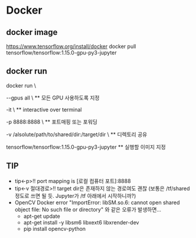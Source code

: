 # Docker

## docker image
https://www.tensorflow.org/install/docker
docker pull tensorflow/tensorflow:1.15.0-gpu-py3-jupyter
 
## docker run
docker run \

--gpus all \  ** 모든 GPU 사용하도록 지정

-it \  ** interactive over terminal

-p 8888:8888 \  ** 포트매핑 또는 포워딩

-v /alsolute/path/to/shared/dir:/target/dir \  ** 디렉토리 공유

tensorflow/tensorflow:1.15.0-gpu-py3-jupyter  ** 실행할 이미지 지정

## TIP
  - tip<-p>!! port mapping is [로컬 컴퓨터 포트]:8888
  - tip<-v 절대경로>!! target dir은 존재하지 않는 경로여도 괜찮 (보통은 /tf/shared 정도로 쓰면 될 듯. Jupyter가 /tf 아래에서 시작하니까?)
  - OpenCV Docker error "ImportError: libSM.so.6: cannot open shared object file: No such file or directory" 와 같은 오류가 발생하면...
    - apt-get update
    - apt-get install -y libsm6 libxext6 libxrender-dev
    - pip install opencv-python